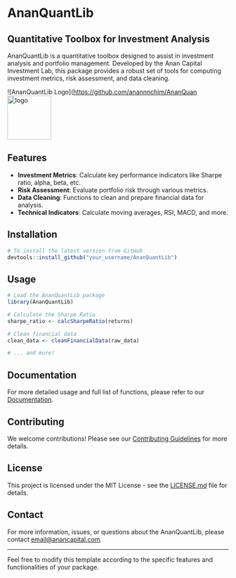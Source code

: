 # AnanQuantLib

## Quantitative Toolbox for Investment Analysis

AnanQuantLib is a quantitative toolbox designed to assist in investment analysis and portfolio management. Developed by the Anan Capital Investment Lab, this package provides a robust set of tools for computing investment metrics, risk assessment, and data cleaning.

![AnanQuantLib Logo](https://github.com/anannnchim/AnanQuan<img width="100" alt="logo" src="https://github.com/anannnchim/AnanQuantLib/assets/87483528/24372be1-efde-492b-905f-95d1a9d5cebb">



## Features

- **Investment Metrics**: Calculate key performance indicators like Sharpe ratio, alpha, beta, etc.
- **Risk Assessment**: Evaluate portfolio risk through various metrics.
- **Data Cleaning**: Functions to clean and prepare financial data for analysis.
- **Technical Indicators**: Calculate moving averages, RSI, MACD, and more.

## Installation

```R
# To install the latest version from GitHub
devtools::install_github("your_username/AnanQuantLib")
```

## Usage

```R
# Load the AnanQuantLib package
library(AnanQuantLib)

# Calculate the Sharpe Ratio
sharpe_ratio <- calcSharpeRatio(returns)

# Clean financial data
clean_data <- cleanFinancialData(raw_data)

# ... and more!
```

## Documentation

For more detailed usage and full list of functions, please refer to our [Documentation](https://link_to_documentation).

## Contributing

We welcome contributions! Please see our [Contributing Guidelines](CONTRIBUTING.md) for more details.

## License

This project is licensed under the MIT License - see the [LICENSE.md](LICENSE.md) file for details.

## Contact

For more information, issues, or questions about the AnanQuantLib, please contact [email@anancapital.com](mailto:email@anancapital.com).

---

Feel free to modify this template according to the specific features and functionalities of your package.
